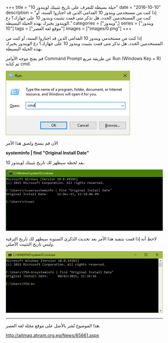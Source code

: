 +++
title = "حيلة بسيطة للتعرف على تاريخ تثبيتك لويندوز 10"
date = "2016-10-10"
description = "إذا كنت من مستخدمي ويندوز 10 القدامى الذين قد اجتازوا السنة، أو كنت من المستخدمين الجدد، هل تذكر متى قمت بتثبيت ويندوز 10 على جهازك؟ دع الويندوز يخبرك بهذه الحيلة البسيطة."
categories = ["ويندوز",]
series = ["ويندوز 10"]
tags = ["موقع لغة العصر"]
images = ["images/0.png"]
+++

إذا كنت من مستخدمي ويندوز 10 القدامى الذين قد اجتازوا السنة، أو كنت من المستخدمين الجدد، هل تذكر متى قمت بتثبيت ويندوز 10 على جهازك؟ دع الويندوز يخبرك بهذه الحيلة البسيطة.

قم بفتح موجه الأوامر Command Prompt عن طريقة مربع Run (Windows Key + R) ثم كتابة cmd.

![1](images/1.png)

الآن قم بنسخ ولصق هذا الأمر

**systeminfo | find "Original Install Date"**

بعد لحظة سيظهر لك تاريخ تثبيتك لويندوز 10.

![2](images/2.png)

لاحظ أنه إذا قمت بتنفيذ هذا الأمر بعد تحديث الذكري السنوية سيظهر لك تاريخ الترقية وليس تاريخ التثبيت الأصلي.

![3](images/3.png)

---
هذا الموضوع نٌشر باﻷصل على موقع مجلة لغة العصر.

http://aitmag.ahram.org.eg/News/65661.aspx